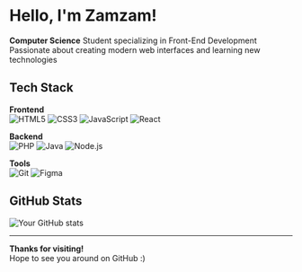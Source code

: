 #  Hello, I'm Zamzam!

**Computer Science** Student specializing in Front-End Development
Passionate about creating modern web interfaces and learning new technologies

## Tech Stack  
**Frontend**  
![HTML5](https://img.shields.io/badge/HTML5-E34F26?style=flat&logo=html5&logoColor=white)
![CSS3](https://img.shields.io/badge/CSS3-1572B6?style=flat&logo=css3&logoColor=white)
![JavaScript](https://img.shields.io/badge/JavaScript-F7DF1E?style=flat&logo=javascript&logoColor=black)
![React](https://img.shields.io/badge/React-61DAFB?style=flat&logo=react&logoColor=black)

**Backend**  
![PHP](https://img.shields.io/badge/PHP-777BB4?style=flat&logo=php&logoColor=white)
![Java](https://img.shields.io/badge/Java-007396?style=flat&logo=java&logoColor=white)
![Node.js](https://img.shields.io/badge/Node.js-339933?style=flat&logo=node.js&logoColor=white)

**Tools**  
![Git](https://img.shields.io/badge/Git-F05032?style=flat&logo=git&logoColor=white)
![Figma](https://img.shields.io/badge/Figma-F24E1E?style=flat&logo=figma&logoColor=white)

##  GitHub Stats
![Your GitHub stats](https://github-readme-stats.vercel.app/api?username=moumintech&show_icons=true&theme=radical)



---
**Thanks for visiting!**  
 Hope to see you around on GitHub :)

